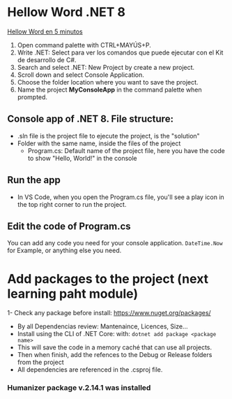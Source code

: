 # Hellow Word .NET 8
[Hellow Word en 5 minutos](https://dotnet.microsoft.com/es-es/learn/dotnet/hello-world-tutorial/create)

1. Open command palette with CTRL+MAYÚS+P.
2. Write .NET: Select para ver los comandos que puede ejecutar con el Kit de desarrollo de C#.
3. Search and select .NET: New Project by create a new project.
4. Scroll down and select Console Application.
5. Choose the folder location where you want to save the project.
6. Name the project **MyConsoleApp** in the command palette when prompted.

## Console app of .NET 8. File structure:
- .sln file is the project file to ejecute the project, is the "solution"
- Folder with the same name, inside the files of the project
    - Program.cs: Default name of the project file, here you have the code to show "Hello, World!" in the console

## Run the app
- In VS Code, when you open the Program.cs file, you'll see a play icon in the top right corner to run the project. 

## Edit the code of Program.cs
You can add any code you need for your console application. ```DateTime.Now``` for Example, or anything else you need. 

# Add packages to the project (next learning paht module)
1- Check any package before install: https://www.nuget.org/packages/<package name>
- By all Dependencias review: Mantenaince, Licences, Size...
- Install using the CLI of .NET Core: with: ```dotnet add package <package name>```
- This will save the code in a memory caché that can use all projects.
- Then when finish, add the refences to the Debug or Release folders from the project
- All dependencies are referenced in the .csproj file.

### Humanizer package v.2.14.1 was installed 
